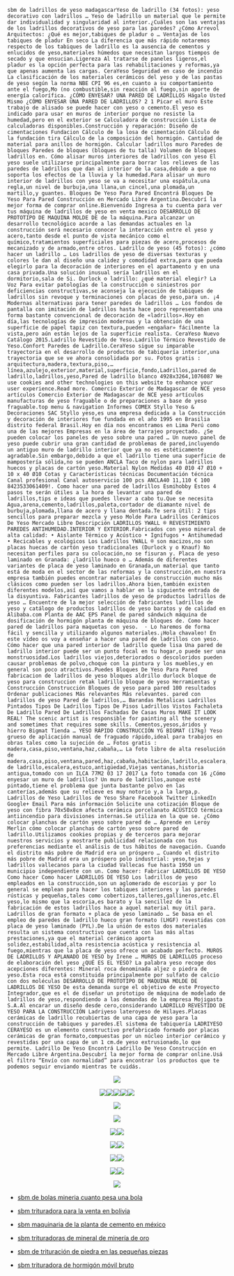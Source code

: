 
```
sbm de ladrillos de yeso madagascarYeso de ladrillo (34 fotos): yeso decorativo con ladrillos … Yeso de ladrillo un material que le permite dar individualidad y singularidad al interior.¿Cuáles son las ventajas de los ladrillos decorativos de yeso para las paredes? ¿Cómo Arrevol Arquitectos: ¿Qué es mejor,tabiques de pladur o … Ventajas de los tabiques de pladur En seco La diferencia que más rápido notaremos respecto de los tabiques de ladrillo es la ausencia de cementos y enlucidos de yeso,materiales húmedos que necesitan largos tiempos de secado y que ensucian.Ligereza Al tratarse de paneles ligeros,el pladur es la opción perfecta para las rehabilitaciones y reformas,ya que apenas aumenta las cargas. CeraYeso Seguridad en caso de incendio La clasificación de los materiales cerámicos del yeso y de las pastas de yeso según la norma NBE CPI 96 es,en cuanto a su comportamiento ante el fuego,Mo (no combustible,sin reacción al fuego,sin aporte de energía calorífica. ¿CÓMO ENYESAR? UNA PARED DE LADRILLOS Hágalo Usted Mismo ¿CÓMO ENYESAR UNA PARED DE LADRILLOS? 2 1 Picar el muro Este trabajo de alisado se puede hacer con yeso o cemento.El yeso es indicado para usar en muros de interior porque no resiste la humedad,pero en el exterior se Calculadora de construcción Lista de calculadoras disponibles.Construcción y reparación: Diseño de cimentaciones Fundacion Cálculo de la losa de cimentación Cálculo de la fundación tira Cálculo de la composición del hormigón. Cantidad de material para anillos de hormigón. Calcular ladrillos muro Paredes de bloques Paredes de bloques (bloques de tu talla) Volumen de bloques ladrillos en. Cómo alisar muros interiores de ladrillos con yeso El yeso suele utilizarse principalmente para borrar los relieves de las paredes de ladrillos que dan al interior de la casa,debido a que no soporta los efectos de la lluvia y la humedad.Para alisar un muro interior de ladrillos con yeso se va a necesitar una espátula,una regla,un nivel de burbuja,una llana,un cincel,una plomada,un martillo,y guantes. Bloques De Yeso Para Pared Encontrá Bloques De Yeso Para Pared Construcción en Mercado Libre Argentina.Descubrí la mejor forma de comprar online.Bienvenido Ingresa a tu cuenta para ver tus máquina de ladrillos de yeso en venta mexico DESARROLLO DE PROTOTIPO DE MAQUINA MOLDE DE de la máquina.Para alcanzar un desarrollo tecnológico acorde a las demandas actuales en la construcción será necesario conocer la interacción entre el yeso y acero,tanto desde el punto de vista mecánico como el químico,tratamientos superficiales para piezas de acero,procesos de mecanizado y de armado,entre otros. Ladrillo de yeso (45 fotos): ¿cómo hacer un ladrillo … Los ladrillos de yeso de diversas texturas y colores le dan al diseño una calidez y comodidad extra,para que pueda elegirlo para la decoración de interiores en el apartamento y en una casa privada.Una solución inusual sería ladrillos en el dormitorio,sala de Si. Durlock o ladrillo: ¿qué material elegir? La Voz Para evitar patologías de la construcción o siniestros por deficiencias constructivas,se aconseja la ejecución de tabiques de ladrillos sin revoque y terminaciones con placas de yeso,para un. ¡4 Modernas alternativas para tener paredes de ladrillos … Los fondos de pantalla con imitación de ladrillos hasta hace poco representaban una forma bastante convencional de decoración de «ladrillos».Hoy en día,las tecnologías de impresión modernas y la obtención de una superficie de papel tapiz con textura,pueden «engañar» fácilmente la vista,pero aún están lejos de la superficie realista. CeraYeso Nuevo Catálogo 2015.Ladrillo Revestido de Yeso.Ladrillo Térmico Revestido de Yeso.Confort Paredes de Ladrillo.CeraYeso sigue su imparable trayectoria en el desarrollo de productos de tabiquería interior,una trayectoria que se ve ahora consolidada por su. Fotos gratis : arquitectura,madera,textura,piso,… línea,azulejo,exterior,material,superficie,fondo,Ladrillos,pared de ladrillo,ladrillos,yeso,Pared de ladrillo blanco 4928x3264,1076087 We use cookies and other technologies on this website to enhance your user experience.Read more. Comercio Exterior de Madagascar de NCE yeso artículos Comercio Exterior de Madagascar de NCE yeso artículos manufacturas de yeso fraguable o de preparaciones a base de yeso fraguable.top menu & navigation Informes COMEX Styllo Yeso & Decoraciones SAC Styllo yeso,es una empresa dedicada a la Construcción y decoración de interiores fue fundada en el año 1995 en Brasilia distrito federal Brasil.Hoy en día nos encontramos en Lima Perú como una de las mejores Empresas en la área de tarrajeo proyectado. ¿Se pueden colocar los paneles de yeso sobre una pared … Un nuevo panel de yeso puede cubrir una gran cantidad de problemas de pared,incluyendo un antiguo muro de ladrillo interior que ya no es estéticamente agradable.Sin embargo,debido a que el ladrillo tiene una superficie de mampostería sólida,no se pueden ANCLA Taco de nylon para ladrillos huecos y placas de cartón yeso.Material Nylon Medidas 40 Ø10 47 Ø10 + 10 x 40 Ø10 Cotas y Características técnicas Documentación técnica Canal profesional Canal autoservicio 100 pcs ANCLA40 11,110 € 100 8423533061409!. Como hacer una pared de ladrillos Esmihobby Estos 4 pasos te serán útiles a la hora de levantar una pared de ladrillos,tips e ideas que puedes llevar a cabo tu.Que se necesita Agua,arena,cemento,ladrillos,paleta,cortador de diamante nivel de burbuja,plomada,llana de acero y llana dentada.Te sera útil: 2 tips sencillos para preparar mezcla y yeso Molde Para Ladrillos Cerámicos De Yeso Mercado Libre Descripción LADRILLOS YWALL ® REVESTIMIENTO PAREDES ANTIHUMEDAD.INTERIOR Y EXTERIOR.Fabricados con yeso mineral de alta calidad: • Aislante Térmico y Acústico • Ignífugos • Antihumedad • Recicables y ecológicos Los Ladrillos YWALL ® son macizos,no son placas huecas de cartón yeso tradicionales (Durlock y o Knauf) No necesitan perfiles para su colocación,no se fisuran y. Placa de yeso laminado en Granada: ¿ladrillo hueco o … Además de diferentes variantes de placa de yeso laminado en Granada,un material que tanto está de moda en el sector de las reformas y la construcción,en nuestra empresa también puedes encontrar materiales de construcción mucho más clásicos como pueden ser los ladrillos.Ahora bien,también existen diferentes modelos,así que vamos a hablar en la siguiente entrada de la disyuntiva. Fabricantes ladrillos de yeso de productos ladrillos de yeso … Encuentre de la mejor selección de fabricantes ladrillos de yeso y catálogo de productos ladrillos de yeso baratos y de calidad en Alibaba.com Planta de AAC EPS Panel de pared sándwich máquina de dosificación de hormigón planta de máquina de bloques de. Como hacer pared de ladrillos para maquetas con yeso.  · Lo haremos de forma fácil y sencilla y utilizando algunos materiales.¡Hola chavaleo! En este vídeo os voy a enseñar a hacer una pared de ladrillos con yeso. Cómo hacer que una pared interior de ladrillo quede lisa Una pared de ladrillo interior puede ser un punto focal en tu hogar,o puede ser una monstruosidad.Los ladrillos viejos,deteriorados o descoloridos pueden causar problemas de polvo,choque con la pintura y los muebles,y en general son poco atractivos.Puedes Bloques De Yeso Para Pared fabricacion de ladrillos de yeso bloques aldrillo durlock bloque de yeso para construccion retak ladrillo bloque de yeso Herramientas y Construcción Construcción Bloques de yeso para pared 100 resultados Ordenar publicaciones Más relevantes Más relevantes. pared con ladrillos de yeso Pared de ladrillos,… Barandas Metalicas Ladrillos Pintados Tipos De Ladrillos Tipos De Pisos Ladrillos Vistos Fachaleta De Ladrillo Pared De Ladrillos Fachadas De Casas Muros MAKE IT LOOK REAL! The scenic artist is responsible for painting all the scenery and sometimes that requires some skills. Cementos,yesos,áridos y hierro Bigmat Tienda … YESO RÁPIDO CONSTRUCCIÓN YG BIGMAT (17kg) Yeso grueso de aplicación manual de fraguado rápido,ideal para trabajos en obras tales como la sujeción de … Fotos gratis : madera,casa,piso,ventana,haz,cabaña,… La foto libre de alta resolución de madera,casa,piso,ventana,pared,haz,cabaña,habitación,ladrillo,escalera,pared de ladrillo,escalera,estuco,antigüedad,Viejas ventanas,historia antigua,tomado con un ILCA 77M2 03 17 2017 La foto tomada con 16 ¿Cómo enyesar un muro de ladrillos? Un muro de ladrillos,aunque esté pintado,tiene el problema que junta bastante polvo en las canterías,además que su relieve es muy notorio y,a la larga,p. Ladrillos de Yeso Ladrillos de Yeso Share Facebook Twitter LinkedIn Google+ Email Para más información Solicite una cotización Bloque de yeso con fibra 70x50x8cm afecta cerámica porcelanato ACÚSTICO térmica antiincendio para divisiones internas.Se utiliza en la que se. ¿Cómo colocar planchas de cartón yeso sobre pared de … Aprende en Leroy Merlin cómo colocar planchas de cartón yeso sobre pared de ladrillo.Utilizamos cookies propias y de terceros para mejorar nuestros servicios y mostrarte publicidad relacionada con tus preferencias mediante el análisis de tus hábitos de navegación. Cuando el distrito más pobre de Madrid era un próspero … Cuando el distrito más pobre de Madrid era un próspero polo industrial: yeso,tejas y ladrillos vallecanos para la ciudad Vallecas fue hasta 1950 un municipio independiente con un. Como hacer: Fabricar LADRILLOS DE YESO Como hacer Como hacer LADRILLOS DE YESO Los ladrillos de yeso empleados en la construcción,son un aglomerado de escorias y por lo general se emplean para hacer los tabiques interiores y las paredes rústicas y pequeñas,tales como cobertizos,talleres,gallineros,etc.El yeso,lo mismo que la escoria,es barato y la sencillez de la fabricación de estos ladrillos hace a aquel material muy útil para. Ladrillos de gran formato + placa de yeso laminado … Se basa en el empleo de paredes de ladrillo hueco gran formato (LHGF) revestidas con placa de yeso laminado (PYL).De la unión de estos dos materiales resulta un sistema constructivo que cuenta con las más altas prestaciones,ya que el material cerámico aporta solidez,estabilidad,alta resistencia acústica y resistencia al fuego,mientras que la placa de yeso ofrece un acabado perfecto. MUROS DE LADRILLOS Y APLANADO DE YESO by Irene … MUROS DE LADRILLOS proceso de elaboración del yeso ¿QUÉ ES EL YESO? La palabra yeso recoge dos acepciones diferentes: Mineral roca denominada aljez o piedra de yeso.Esta roca está constituida principalmente por sulfato de calcio con dos moléculas DESARROLLO DE PROTOTIPO DE MAQUINA MOLDE DE LADRILLOS DE YESO De esta demanda surge el objetivo de este Proyecto Integrador,que es el de diseñar un prototipo de máquina de modelado de ladrillos de yeso,respondiendo a las demandas de la empresa Mojigasta S.A.Al encarar un diseño desde cero,considerando LADRILLO REVESTIDO DE YESO PARA LA CONSTRUCCIÓN Ladriyeso lateroyeso de Hilayes.Placas cerámicas de ladrillo recubiertas de una capa de yeso para la construcción de tabiques y paredes.El sistema de tabiquería LADRIYESO CERAYESO es un elemento constructivo prefabricado formado por placas cerámicas de gran formato,compuestas por un núcleo interior cerámico y revestidas por una capa de un 1 cm.de yeso extrusionado,lo que permite. Ladrillo De Yeso Encontrá Ladrillo De Yeso Construcción en Mercado Libre Argentina.Descubrí la mejor forma de comprar online.Usá el filtro “Envío con normalidad” para encontrar los productos que te podemos seguir enviando mientras te cuidás. 
```

<div align="center">

<a href="https://es-crusher.shibang-china.com/github&k=sbm+de+ladrillos+de+yeso+madagascar"><img src="https://static.shibang-china.com/es/crusher/logo.jpg"></a>

<a href="https://es-crusher.shibang-china.com/github&k=sbm+de+ladrillos+de+yeso+madagascar"><img src="https://static.shibang-china.com/es/crusher/index.jpg"></a><a href="https://es-crusher.shibang-china.com/material.htmlgithub&k=sbm+de+ladrillos+de+yeso+madagascar"><img src="https://static.shibang-china.com/es/crusher/material.jpg"></a><a href="https://es-crusher.shibang-china.com/application.htmlgithub&k=sbm+de+ladrillos+de+yeso+madagascar"><img src="https://static.shibang-china.com/es/crusher/application.jpg"></a><a href="https://es-crusher.shibang-china.com/aboutus.htmlgithub&k=sbm+de+ladrillos+de+yeso+madagascar"><img src="https://static.shibang-china.com/es/crusher/aboutus.jpg"></a><a href="https://es-crusher.shibang-china.com/contact.htmlgithub&k=sbm+de+ladrillos+de+yeso+madagascar"><img src="https://static.shibang-china.com/es/crusher/contact.jpg"></a>

<a href="https://es-crusher.shibang-china.com/github&k=sbm+de+ladrillos+de+yeso+madagascar"><img src="https://static.shibang-china.com/es/crusher/banner.jpg"></a>

<a href="https://swt.shibang-china.com/github&k=sbm+de+ladrillos+de+yeso+madagascar"><img src="https://static.shibang-china.com/es/crusher/text.jpg"></a>

<a href="https://swt.shibang-china.com/github&k=sbm+de+ladrillos+de+yeso+madagascar"><img src="https://static.shibang-china.com/es/crusher/chat.jpg"></a><a href="https://es-crusher.shibang-china.com/contact.htmlgithub&k=sbm+de+ladrillos+de+yeso+madagascar"><img src="https://static.shibang-china.com/es/crusher/message.jpg"></a>

<a href="https://es-crusher.shibang-china.com/products/pe.htmlgithub&k=sbm+de+ladrillos+de+yeso+madagascar"><img src="https://static.shibang-china.com/es/crusher/pe.jpg"></a><a href="https://es-crusher.shibang-china.com/products/pf.htmlgithub&k=sbm+de+ladrillos+de+yeso+madagascar"><img src="https://static.shibang-china.com/es/crusher/pf.jpg"></a>

<a href="https://es-crusher.shibang-china.com/products/hpt.htmlgithub&k=sbm+de+ladrillos+de+yeso+madagascar"><img src="https://static.shibang-china.com/es/crusher/hpt.jpg"></a><a href="https://es-crusher.shibang-china.com/products/vsi.htmlgithub&k=sbm+de+ladrillos+de+yeso+madagascar"><img src="https://static.shibang-china.com/es/crusher/vsi.jpg"></a>

<a href="https://es-crusher.shibang-china.com/products/klv.htmlgithub&k=sbm+de+ladrillos+de+yeso+madagascar"><img src="https://static.shibang-china.com/es/crusher/klv.jpg"></a><a href="https://es-crusher.shibang-china.com/products/portable.htmlgithub&k=sbm+de+ladrillos+de+yeso+madagascar"><img src="https://static.shibang-china.com/es/crusher/portable.jpg"></a>

<a href="https://swt.shibang-china.com/github&k=sbm+de+ladrillos+de+yeso+madagascar"><img src="https://static.shibang-china.com/es/crusher/case.jpg"></a>

</div>


* [sbm de bolas mineria cuanto pesa una bola](sbm%20de%20bolas%20mineria%20cuanto%20pesa%20una%20bola.md)

* [sbm trituradora para la venta en bolivia](sbm%20trituradora%20para%20la%20venta%20en%20bolivia.md)

* [sbm maquinaria de la planta de cemento en méxico](sbm%20maquinaria%20de%20la%20planta%20de%20cemento%20en%20m%C3%A9xico.md)

* [sbm trituradoras de mineral de minería de oro](sbm%20trituradoras%20de%20mineral%20de%20miner%C3%ADa%20de%20oro.md)

* [sbm de trituración de piedra en las pequeñas piezas](sbm%20de%20trituraci%C3%B3n%20de%20piedra%20en%20las%20peque%C3%B1as%20piezas.md)

* [sbm trituradora de hormigón móvil bruto](sbm%20trituradora%20de%20hormig%C3%B3n%20m%C3%B3vil%20bruto.md)